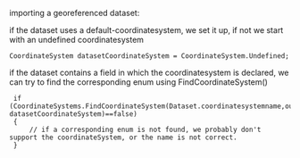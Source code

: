 importing a georeferenced dataset:

if the dataset uses a default-coordinatesystem, we set it up, if not we start with an undefined coordinatesystem

```
CoordinateSystem datasetCoordinateSystem = CoordinateSystem.Undefined;
```
if the dataset contains a field in which the coordinatesystem is declared, we can try to find the corresponding enum using FindCoordinateSystem()
```
 if (CoordinateSystems.FindCoordinateSystem(Dataset.coordinatesystemname,out datasetCoordinateSystem)==false)
 {
     // if a corresponding enum is not found, we probably don't support the coordinateSystem, or the name is not correct.
 }
```
